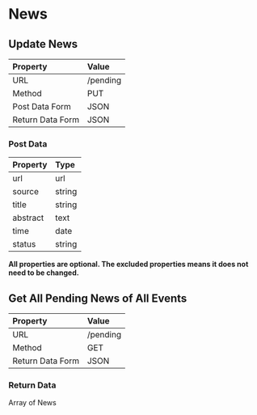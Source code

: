 # News

## Update News

| Property | Value |
|:---------|:------|
| URL | /pending |
| Method | PUT |
| Post Data Form | JSON |
| Return Data Form | JSON |

### Post Data

| Property | Type |
|:---------|:------|
| url | url |
| source | string |
| title | string |
| abstract | text |
| time | date |
| status | string |

**All properties are optional. The excluded properties means it does not need to be changed.**

## Get All Pending News of All Events

| Property | Value |
|:---------|:------|
| URL | /pending |
| Method | GET |
| Return Data Form | JSON |

### Return Data

Array of News
